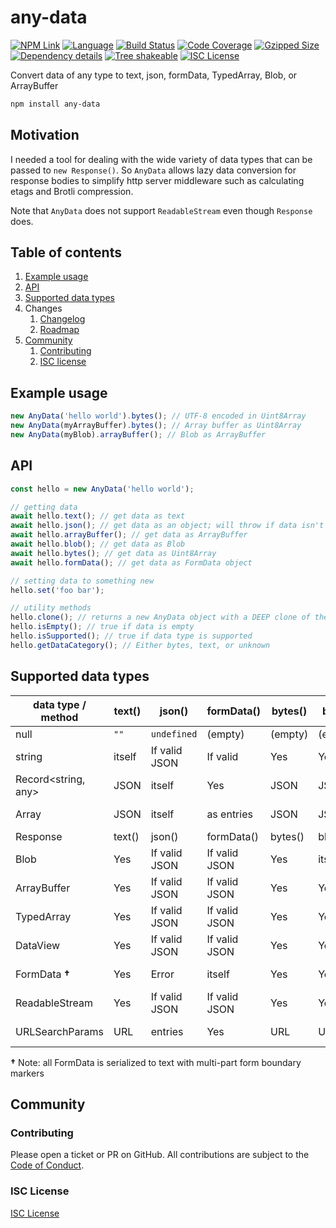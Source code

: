 # any-data

[![NPM Link](https://badgen.net/npm/v/any-data?v=1.0.2)](https://npmjs.com/package/any-data)
[![Language](https://badgen.net/static/language/TS?v=1.0.2)](https://github.com/search?q=repo:kensnyder/any-data++language:TypeScript&type=code)
[![Build Status](https://github.com/kensnyder/any-data/actions/workflows/workflow.yml/badge.svg?v=1.0.2)](https://github.com/kensnyder/any-data/actions)
[![Code Coverage](https://codecov.io/gh/kensnyder/any-data/branch/main/graph/badge.svg?v=1.0.2)](https://codecov.io/gh/kensnyder/any-data)
[![Gzipped Size](https://badgen.net/bundlephobia/minzip/any-data?label=minzipped&v=1.0.2)](https://bundlephobia.com/package/any-data@1.0.2)
[![Dependency details](https://badgen.net/bundlephobia/dependency-count/any-data?v=1.0.2)](https://www.npmjs.com/package/any-data?activeTab=dependencies)
[![Tree shakeable](https://badgen.net/bundlephobia/tree-shaking/any-data?v=1.0.2)](https://www.npmjs.com/package/any-data)
[![ISC License](https://badgen.net/github/license/kensnyder/any-data?v=1.0.2)](https://opensource.org/licenses/ISC)

Convert data of any type to text, json, formData, TypedArray, Blob, or
ArrayBuffer

```bash
npm install any-data
```

## Motivation

I needed a tool for dealing with the wide variety of data types that can be
passed to `new Response()`. So `AnyData` allows lazy data conversion for response
bodies to simplify http server middleware such as calculating etags and Brotli
compression.

Note that `AnyData` does not support `ReadableStream` even though `Response`
does.

## Table of contents

1. [Example usage](#example-usage)
1. [API](#api)
1. [Supported data types](#supported-data-types)
1. Changes
   1. [Changelog](https://github.com/kensnyder/any-data/blob/master/CHANGELOG.md)
   1. [Roadmap](https://github.com/kensnyder/any-data/blob/master/ROADMAP.md)
1. [Community](#community)
   1. [Contributing](#contributing)
   1. [ISC license](#isc-license)

## Example usage

```ts
new AnyData('hello world').bytes(); // UTF-8 encoded in Uint8Array
new AnyData(myArrayBuffer).bytes(); // Array buffer as Uint8Array
new AnyData(myBlob).arrayBuffer(); // Blob as ArrayBuffer
```

## API

```ts
const hello = new AnyData('hello world');

// getting data
await hello.text(); // get data as text
await hello.json(); // get data as an object; will throw if data isn't valid JSON
await hello.arrayBuffer(); // get data as ArrayBuffer
await hello.blob(); // get data as Blob
await hello.bytes(); // get data as Uint8Array
await hello.formData(); // get data as FormData object

// setting data to something new
hello.set('foo bar');

// utility methods
hello.clone(); // returns a new AnyData object with a DEEP clone of the underlying data
hello.isEmpty(); // true if data is empty
hello.isSupported(); // true if data type is supported
hello.getDataCategory(); // Either bytes, text, or unknown
```

## Supported data types

| data type / method  | text() | json()        | formData()    | bytes() | blob()  | arrayBuffer() | clone()   |
| ------------------- | ------ | ------------- | ------------- | ------- | ------- | ------------- | --------- |
| null                | `""`   | `undefined`   | (empty)       | (empty) | (empty) | (empty)       | null      |
| string              | itself | If valid JSON | If valid      | Yes     | Yes     | Yes           | itself    |
| Record<string, any> | JSON   | itself        | Yes           | JSON    | JSON    | JSON          | deep copy |
| Array<any>          | JSON   | itself        | as entries    | JSON    | JSON    | JSON          | deep copy |
| Response            | text() | json()        | formData()    | bytes() | blob()  | arrayBuffer() | clone()   |
| Blob                | Yes    | If valid JSON | If valid JSON | Yes     | itself  | Yes           | deep copy |
| ArrayBuffer         | Yes    | If valid JSON | If valid JSON | Yes     | Yes     | Yes           | deep copy |
| TypedArray          | Yes    | If valid JSON | If valid JSON | Yes     | Yes     | Yes           | deep copy |
| DataView            | Yes    | If valid JSON | If valid JSON | Yes     | Yes     | Yes           | deep copy |
| FormData **†**      | Yes    | Error         | itself        | Yes     | Yes     | Yes           | deep copy |
| ReadableStream      | Yes    | If valid JSON | If valid JSON | Yes     | Yes     | Yes           | deep copy |
| URLSearchParams     | URL    | entries       | Yes           | URL     | URL     | URL           | deep copy |

**†** Note: all FormData is serialized to text with multi-part form boundary
markers

## Community

### Contributing

Please open a ticket or PR on GitHub. All contributions are subject to the
[Code of Conduct](./CONTRIBUTING.md).

### ISC License

[ISC License](./LICENSE)
